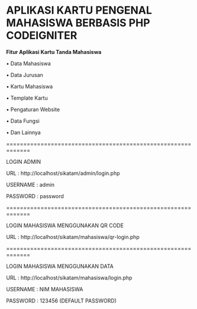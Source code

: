 # APLIKASI KARTU PENGENAL MAHASISWA BERBASIS PHP CODEIGNITER 


**Fitur Aplikasi Kartu Tanda Mahasiswa**

  • Data Mahasiswa
 
  • Data Jurusan

  • Kartu Mahasiswa

  • Template Kartu

  • Pengaturan Website

  • Data Fungsi

  • Dan Lainnya
  
=============================================================
 
LOGIN ADMIN

URL 		: http://localhost/sikatam/admin/login.php

USERNAME 	: admin

PASSWORD 	: password

=============================================================

LOGIN MAHASISWA MENGGUNAKAN QR CODE

URL 		: http://localhost/sikatam/mahasiswa/qr-login.php

=============================================================

LOGIN MAHASISWA MENGGUNAKAN DATA

URL 		: http://localhost/sikatam/mahasiswa/login.php

USERNAME 	: NIM MAHASISWA

PASSWORD 	: 123456 (DEFAULT PASSWORD)


